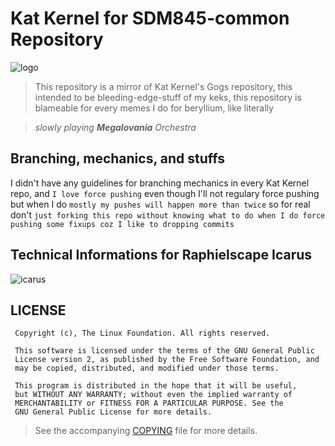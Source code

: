 # Kat Kernel for SDM845-common Repository

![logo](https://i.imgur.com/IHv6CMU.png "Header.exe")

> This repository is a mirror of Kat Kernel's Gogs repository, this intended to be bleeding-edge-stuff of my keks, this repository is blameable for every memes I do for beryllium, like literally

> _slowly playing **Megalovania** Orchestra_

## Branching, mechanics, and stuffs
I didn't have any guidelines for branching mechanics in every Kat Kernel repo, and `I love force pushing` even though I'll not regulary force pushing but when I do `mostly my pushes will happen more than twice` so for real don't `just forking this repo without knowing what to do when I do force pushing some fixups coz I like to dropping commits`

## Technical Informations for Raphielscape Icarus
![icarus](https://i.imgur.com/KJj9e0d.png "IcarusBeryllium.exe")

## LICENSE
```
 Copyright (c), The Linux Foundation. All rights reserved.
 
 This software is licensed under the terms of the GNU General Public
 License version 2, as published by the Free Software Foundation, and
 may be copied, distributed, and modified under those terms.
 
 This program is distributed in the hope that it will be useful,
 but WITHOUT ANY WARRANTY; without even the implied warranty of
 MERCHANTABILITY or FITNESS FOR A PARTICULAR PURPOSE. See the
 GNU General Public License for more details.
```
> See the accompanying [COPYING](https://raw.githubusercontent.com/RaphielGang/kat_kernel_beryllium_sdm845/master/COPYING) file for more details.
